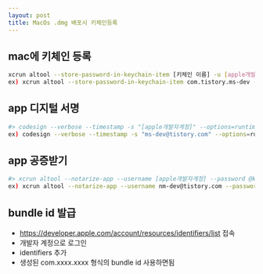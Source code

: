 ```yaml
---
layout: post
title: MacOs .dmg 배포시 키체인등록
---
```


## mac에 키체인 등록

```bash
xcrun altool --store-password-in-keychain-item [키체인 이름] -u [apple개발자계정] -p [apple 앱 암호]
ex) xcrun altool --store-password-in-keychain-item com.tistory.ms-dev -u ms-dev@tistory.com -p aaaa-bbbb-cccc-dddd

```

## app 디지털 서명

```bash
#> codesign --verbose --timestamp -s "[apple개발자계정]" --options=runtime [app 경로와 파일명]
ex) codesign --verbose --timestamp -s "ms-dev@tistory.com" --options=runtime ~/test.pkg

```

## app 공증받기

```bash
#> xcrun altool --notarize-app --username [apple개발자계정] --password @keychain:[위에서 등록한 키체인 이름] --primary-bundle-id [apple에서 발급받은 bundle id] --file [파일 경로와 파일명]
ex) xcrun altool --notarize-app --username nm-dev@tistory.com --password @keychain:com.tistory.ms-dev --primary-bundle-id com.tistory.ms-dev --file ~/test.pkg
```

## bundle id 발급
 - https://developer.apple.com/account/resources/identifiers/list 접속
 - 개발자 계정으로 로그인
 - identifiers 추가
 - 생성된 com.xxxx.xxxx 형식의 bundle id 사용하면됨

